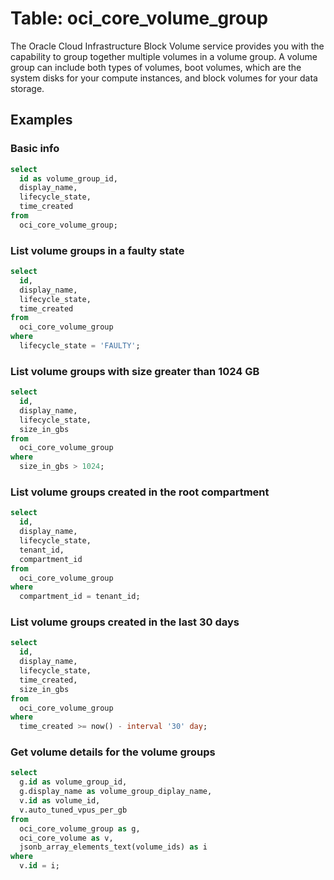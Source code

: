 # Table: oci_core_volume_group

The Oracle Cloud Infrastructure Block Volume service provides you with the capability to group together multiple volumes in a volume group. A volume group can include both types of volumes, boot volumes, which are the system disks for your compute instances, and block volumes for your data storage.

## Examples

### Basic info

```sql
select
  id as volume_group_id,
  display_name,
  lifecycle_state,
  time_created
from
  oci_core_volume_group;
```

### List volume groups in a faulty state

```sql
select
  id,
  display_name,
  lifecycle_state,
  time_created
from
  oci_core_volume_group
where
  lifecycle_state = 'FAULTY';
```

### List volume groups with size greater than 1024 GB

```sql
select
  id,
  display_name,
  lifecycle_state,
  size_in_gbs
from
  oci_core_volume_group
where
  size_in_gbs > 1024;
```

### List volume groups created in the root compartment

```sql
select
  id,
  display_name,
  lifecycle_state,
  tenant_id,
  compartment_id
from
  oci_core_volume_group
where
  compartment_id = tenant_id;
```

### List volume groups created in the last 30 days

```sql
select
  id,
  display_name,
  lifecycle_state,
  time_created,
  size_in_gbs
from
  oci_core_volume_group
where
  time_created >= now() - interval '30' day;
```

### Get volume details for the volume groups

```sql
select
  g.id as volume_group_id,
  g.display_name as volume_group_diplay_name,
  v.id as volume_id,
  v.auto_tuned_vpus_per_gb
from
  oci_core_volume_group as g,
  oci_core_volume as v,
  jsonb_array_elements_text(volume_ids) as i
where
  v.id = i;
```
